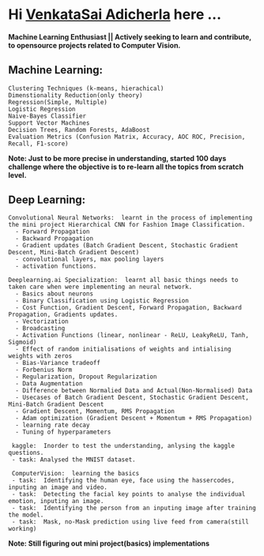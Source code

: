 # Hi [VenkataSai Adicherla](https://adicherlavenkatasai.github.io/) here ...    
#### Machine Learning Enthusiast || Actively seeking to learn and contribute, to opensource projects related to Computer Vision.

## Machine Learning:    
```
Clustering Techniques (k-means, hierachical)    
Dimenstionality Reduction(only theory)    
Regression(Simple, Multiple)    
Logistic Regression   
Naive-Bayes Classifier    
Support Vector Machines   
Decision Trees, Random Forests, AdaBoost    
Evaluation Metrics (Confusion Matrix, Accuracy, AOC ROC, Precision, Recall, F1-score)
```
**Note:  Just to be more precise in understanding, started 100 days challenge where the objective is to re-learn all the topics from scratch level.**

## Deep Learning:
```
Convolutional Neural Networks:  learnt in the process of implementing the mini project Hierarchical CNN for Fashion Image Classification.
  - Forward Propagation
  - Backward Propagation
  - Gradient updates (Batch Gradient Descent, Stochastic Gradient Descent, Mini-Batch Gradient Descent)
  - convolutional layers, max pooling layers
  - activation functions.

Deeplearning.ai Specialization:  learnt all basic things needs to taken care when were implementing an neural network.
  - Basics about neurons
  - Binary Classification using Logistic Regression
  - Cost Function, Gradient Descent, Forward Propagation, Backward Propagation, Gradients updates.
  - Vectorization
  - Broadcasting
  - Activation Functions (linear, nonlinear - ReLU, LeakyReLU, Tanh, Sigmoid)
  - Effect of random initialisations of weights and intialising weights with zeros
  - Bias-Variance tradeoff
  - Forbenius Norm
  - Regularization, Dropout Regularization
  - Data Augmentation
  - Difference between Normalied Data and Actual(Non-Normalised) Data
  - Usecases of Batch Gradient Descent, Stochastic Gradient Descent, Mini-Batch Gradient Descent
  - Gradient Descent, Momentum, RMS Propagation
  - Adam optimization (Gradient Descent + Momentum + RMS Propagation)
  - learning rate decay
  - Tuning of hyperparameters
  
 kaggle:  Inorder to test the understanding, anlysing the kaggle questions.
 - task: Analysed the MNIST dataset.
 
 ComputerVision:  learning the basics
 - task:  Identifying the human eye, face using the hassercodes, inputing an image and video. 
 - task:  Detecting the facial key points to analyse the individual emotion, inputing an image.
 - task:  Identifying the person from an inputing image after training the model.
 - task:  Mask, no-Mask prediction using live feed from camera(still working) 
```
**Note: Still figuring out mini project(basics) implementations**
